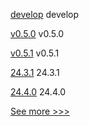 
[develop](https://github.com/hyperledger/besu/releases/tag/develop) develop

[v0.5.0](https://github.com/hyperledger-labs/yui-relayer/releases/tag/v0.5.0) v0.5.0

[v0.5.1](https://github.com/hyperledger/indy-node-monitor/releases/tag/v0.5.1) v0.5.1

[24.3.1](https://github.com/hyperledger/besu/releases/tag/24.3.1) 24.3.1

[24.4.0](https://github.com/hyperledger/besu/releases/tag/24.4.0) 24.4.0


[See more >>>](https://start-here.hyperledger.org/releases)
